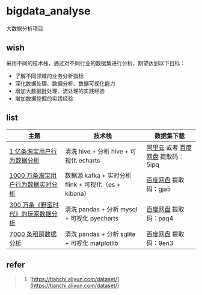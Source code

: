 # bigdata_analyse
大数据分析项目

## wish

采用不同的技术栈，通过对不同行业的数据集进行分析，期望达到以下目标：

- 了解不同领域的业务分析指标 
- 深化数据处理、数据分析、数据可视化能力
- 增加大数据批处理、流处理的实践经验
- 增加数据挖掘的实践经验

## list

| 主题 | 技术栈  |  数据集下载 |
| ------------ | ------------ | ------------ |
| [1 亿条淘宝用户行为数据分析](https://github.com/TurboWay/bigdata_analyse/blob/master/UserBehaviorFromTaobao_Batch/用户行为数据分析.md)       | 清洗 hive  + 分析 hive + 可视化 echarts | [阿里云](https://tianchi.aliyun.com/dataset/dataDetail?dataId=649&userId=1) 或者 [百度网盘](https://pan.baidu.com/s/15Ss-nDMA120EHhuwpzYm0g) 提取码：5ipq |
| [1000 万条淘宝用户行为数据实时分析](https://github.com/TurboWay/bigdata_analyse/blob/master/UserBehaviorFromTaobao_Stream/用户行为数据实时分析.md)       | 数据源 kafka  + 实时分析 flink + 可视化（es + kibana）  | [百度网盘](https://pan.baidu.com/s/1wDVQpRV7giIlLJJgRZAInQ)  提取码：gja5  |
| [300 万条《野蛮时代》的玩家数据分析](https://github.com/TurboWay/bigdata_analyse/blob/master/AgeOfBarbarians/野蛮时代数据分析.md)       | 清洗 pandas  + 分析 mysql + 可视化 pyecharts | [百度网盘](https://pan.baidu.com/s/1Mi5lvGDF405Nk8Y2BZDzdQ) 提取码：paq4 |
| [7000 条租房数据分析](https://github.com/TurboWay/bigdata_analyse/blob/master/RentFromDanke/租房数据分析.md)       | 清洗 pandas  + 分析 sqlite + 可视化 matplotlib  | [百度网盘](https://pan.baidu.com/s/1l1x5qurJdkyUxAuhknj_Qw) 提取码：9en3 |

## refer

> 1. [https://tianchi.aliyun.com/dataset/](https://tianchi.aliyun.com/dataset/)
